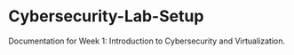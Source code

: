 # Cybersecurity-Lab-Setup
Documentation for Week 1: Introduction to Cybersecurity and Virtualization.
